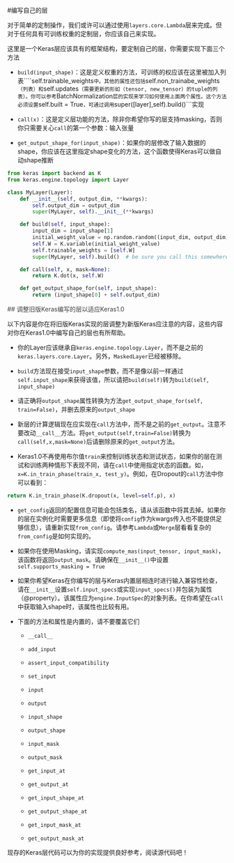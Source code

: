 #编写自己的层


对于简单的定制操作，我们或许可以通过使用```layers.core.Lambda```层来完成。但对于任何具有可训练权重的定制层，你应该自己来实现。

这里是一个Keras层应该具有的框架结构，要定制自己的层，你需要实现下面三个方法

* ```build(input_shape)```：这是定义权重的方法，可训练的权应该在这里被加入列表````self.trainable_weights```中。其他的属性还包括```self.non_trainabe_weights```（列表）和```self.updates```（需要更新的形如（tensor, new_tensor）的tuple的列表）。你可以参考```BatchNormalization```层的实现来学习如何使用上面两个属性。这个方法必须设置```self.built = True```，可通过调用```super([layer],self).build()```实现

* ```call(x)```：这是定义层功能的方法，除非你希望你写的层支持masking，否则你只需要关心```call```的第一个参数：输入张量

* ```get_output_shape_for(input_shape)```：如果你的层修改了输入数据的shape，你应该在这里指定shape变化的方法，这个函数使得Keras可以做自动shape推断

```python
from keras import backend as K
from keras.engine.topology import Layer

class MyLayer(Layer):
    def __init__(self, output_dim, **kwargs):
        self.output_dim = output_dim
        super(MyLayer, self).__init__(**kwargs)

    def build(self, input_shape):
        input_dim = input_shape[1]
        initial_weight_value = np.random.random((input_dim, output_dim))
        self.W = K.variable(initial_weight_value)
        self.trainable_weights = [self.W]
        super(MyLayer, self).build()  # be sure you call this somewhere! 

    def call(self, x, mask=None):
        return K.dot(x, self.W)

    def get_output_shape_for(self, input_shape):
        return (input_shape[0] + self.output_dim)
```
<a name='adjust'>
<font color='#404040'>
## 调整旧版Keras编写的层以适应Keras1.0
</font>
</a>

以下内容是你在将旧版Keras实现的层调整为新版Keras应注意的内容，这些内容对你在Keras1.0中编写自己的层也有所帮助。

* 你的Layer应该继承自```keras.engine.topology.Layer```，而不是之前的```keras.layers.core.Layer```。另外，```MaskedLayer```已经被移除。

* ```build```方法现在接受```input_shape```参数，而不是像以前一样通过```self.input_shape```来获得该值，所以请把```build(self)```转为```build(self, input_shape)```

* 请正确将```output_shape```属性转换为方法```get_output_shape_for(self, train=False)```，并删去原来的```output_shape```

* 新层的计算逻辑现在应实现在```call```方法中，而不是之前的```get_output```。注意不要改动```__call__```方法。将```get_output(self,train=False)```转换为```call(self,x,mask=None)```后请删除原来的```get_output```方法。

* Keras1.0不再使用布尔值```train```来控制训练状态和测试状态，如果你的层在测试和训练两种情形下表现不同，请在```call```中使用指定状态的函数。如，```x=K.in_train_phase(train_x, test_y)```。例如，在Dropout的```call```方法中你可以看到：

```python
return K.in_train_phase(K.dropout(x, level=self.p), x)
```

* ```get_config```返回的配置信息可能会包括类名，请从该函数中将其去掉。如果你的层在实例化时需要更多信息（即使将```config```作为kwargs传入也不能提供足够信息），请重新实现```from_config```。请参考```Lambda```或```Merge```层看看复杂的```from_config```是如何实现的。

* 如果你在使用Masking，请实现```compute_mas(input_tensor, input_mask)```，该函数将返回```output_mask```。请确保在```__init__()```中设置```self.supports_masking = True```

* 如果你希望Keras在你编写的层与Keras内置层相连时进行输入兼容性检查，请在```__init__```设置```self.input_specs```或实现```input_specs()```并包装为属性（@property）。该属性应为```engine.InputSpec```的对象列表。在你希望在```call```中获取输入shape时，该属性也比较有用。

* 下面的方法和属性是内置的，请不要覆盖它们

	* ```__call__```
	
	* ```add_input```
	
	* ```assert_input_compatibility```
	
	* ```set_input```
	
	* ```input```
	
	* ```output```
	
	* ```input_shape```

	* ```output_shape```
	
	* ```input_mask```
	
	* ```output_mask```
	
	* ```get_input_at```
	
	* ```get_output_at```
	
	* ```get_input_shape_at```

	* ```get_output_shape_at```
	
	* ```get_input_mask_at```
	
	* ```get_output_mask_at```
	

现存的Keras层代码可以为你的实现提供良好参考，阅读源代码吧！
